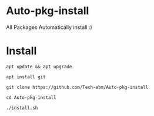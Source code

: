 # Auto-pkg-install
All Packages Automatically install :) 

# Install 
```
apt update && apt upgrade 

apt install git

git clone https://github.com/Tech-abm/Auto-pkg-install

cd Auto-pkg-install 

./install.sh
```
